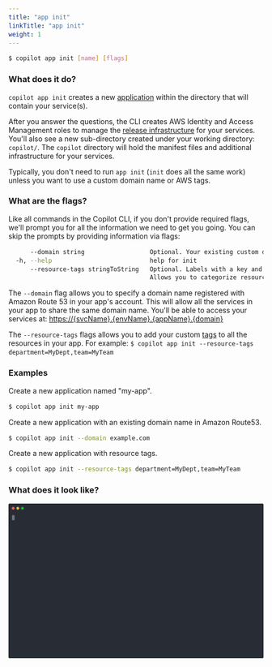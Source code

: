 ```yaml
---
title: "app init"
linkTitle: "app init"
weight: 1
---
```


```bash
$ copilot app init [name] [flags]
```

### What does it do?
`copilot app init` creates a new [application](docs/concepts/applications) within the directory that will contain your service(s).

After you answer the questions, the CLI creates AWS Identity and Access Management roles to manage 
the [release infrastructure](docs/concepts/applications#release-infrastructure) for your services. You'll also see a new sub-directory created under your working directory: `copilot/`. The `copilot` directory will hold the manifest files and additional infrastructure for your services.

Typically, you don't need to run `app init` (`init` does all the same work) unless you want to use a custom domain name or AWS tags. 

### What are the flags?
Like all commands in the Copilot CLI, if you don't provide required flags, we'll prompt you for all the information we need to get you going. You can skip the prompts by providing information via flags:
```bash
      --domain string                  Optional. Your existing custom domain name.
  -h, --help                           help for init
      --resource-tags stringToString   Optional. Labels with a key and value separated with commas.
                                       Allows you to categorize resources. (default [])
```
The `--domain` flag allows you to specify a domain name registered with Amazon Route 53 in your app's account. This will allow all the services in your app to share the same domain name. You'll be able to access your services at: [https://{svcName}.{envName}.{appName}.{domain}](https://{svcName}.{envName}.{appName}.{domain})

The `--resource-tags` flags allows you to add your custom [tags](https://docs.aws.amazon.com/general/latest/gr/aws_tagging.html) to all the resources in your app.
For example: `$ copilot app init --resource-tags department=MyDept,team=MyTeam`

### Examples
Create a new application named "my-app".
```bash
$ copilot app init my-app
```
Create a new application with an existing domain name in Amazon Route53.
```bash
$ copilot app init --domain example.com
```
Create a new application with resource tags.
```bash
$ copilot app init --resource-tags department=MyDept,team=MyTeam
```
### What does it look like?
<img class="img-fluid" src="https://raw.githubusercontent.com/kohidave/copilot-demos/master/app-init.edited.svg?sanitize=true" style="margin-bottom: 20px;">
